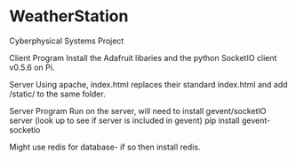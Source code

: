 # WeatherStation
Cyberphysical Systems Project

Client Program
Install the Adafruit libaries and the  python SocketIO client v0.5.6 on Pi.


Server
Using apache, index.html replaces their standard index.html and add /static/ to the same folder. 


Server Program
Run on the server, will need to install gevent/socketIO server (look up to see if server is included in gevent)
pip install gevent-socketio

Might use redis for database- if so then install redis.

